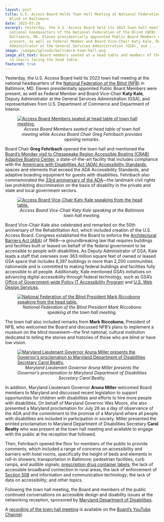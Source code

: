 ```yaml
---
layout: post
title: U.S. Access Board Holds Town Hall Meeting at National Federation of the
  Blind in Baltimore
date: 2023-07-26
excerpt: Yesterday, the U.S. Access Board held its 2023 town hall meeting at the
  national headquarters of the National Federation of the Blind (NFB) in
  Baltimore, MD. Eleven presidentially appointed Public Board Members were
  present, as well as Federal Member and Board Vice-Chair Katy Kale, Deputy
  Administrator at the General Services Administration (GSA), and . . .
image: /images/uploads/baltimore-town-hall.png
image_alt_text: Board members seated at a head table and members of the public
  in chairs facing the head table.
featured: true
---
```

Yesterday, the U.S. Access Board held its 2023 town hall meeting at the national headquarters of the [National Federation of the Blind (NFB)](https://nfb.org/) in Baltimore, MD. Eleven presidentially appointed Public Board Members were present, as well as Federal Member and Board Vice-Chair **Katy Kale**, Deputy Administrator at the General Services Administration (GSA), and representatives from U.S. Department of Commerce and Department of Interior.

<figure class="img-right">
  <a href="{{ site.baseurl }}/images/uploads/baltimore-town-hall-head-table.png">
    <img src="{{ site.baseurl }}/images/uploads/baltimore-town-hall-head-table.png" alt="Access Board Members seated at head table of town hall meeting." class="center">
  </a>
  <figcaption style="text-align:center">
    <em>Access Board Members seated at head table of town hall meeting while Access Board Chair Greg Fehribach provides opening remarks.</em>
  </figcaption>
</figure>

Board Chair **Greg Fehribach** opened the town hall and mentioned the [Board’s Monday visit to Chesapeake Region Accessible Boating (CRAB) Adaptive Boating Center](https://www.access-board.gov/news/2023/07/25/u-s-access-board-visits-chesapeake-region-accessible-boating-adaptive-boating-center/), a state-of-the-art facility that includes compliance with the [Americans with Disabilities Act (ADA) Accessibility Standards](https://www.access-board.gov/ada/), spaces and elements that exceed the ADA Accessibility Standards, and adaptive boarding equipment for guests with disabilities. Fehribach also commemorated the [33rd anniversary of the ADA](https://www.access-board.gov/news/2023/07/26/u-s-access-board-commemorates-the-33rd-anniversary-of-the-americans-with-disabilities-act-ada/)—the landmark civil rights law prohibiting discrimination on the basis of disability in the private and state and local government sectors.

<figure class="img-left">
  <a href="{{ site.baseurl }}/images/uploads/kale-speaking.png">
    <img src="{{ site.baseurl }}/images/uploads/kale-speaking.png" alt="Access Board Vice-Chair Katy Kale speaking from the head table." class="center">
  </a>
  <figcaption style="text-align:center">
    <em>Access Board Vice-Chair Katy Kale speaking at the Baltimore town hall meeting.</em>
  </figcaption>
</figure>

Board Vice-Chair Kale also celebrated and remarked on the 50th anniversary of the Rehabilitation Act, which included creation of the U.S. Access Board. Congress established the Board to enforce the [Architectural Barriers Act (ABA)](https://www.access-board.gov/aba/) of 1968—a groundbreaking law that requires buildings and facilities built or leased on behalf of the federal government to be accessible to people with disabilities. As Deputy Administrator of GSA, Kale leads a staff that oversees over 363 million square feet of owned or leased GSA space that includes 8,397 buildings in more than 2,200 communities nationwide and is committed to making federal buildings and facilities fully accessible to all people. Additionally, Kale mentioned GSA’s initiatives on advancing digital accessibility through federal technology, such as GSA’s [Office of Government-wide Policy IT Accessibility Program](https://www.section508.gov/manage/policy-framework/introduction/) and [U.S. Web Design Services](https://designsystem.digital.gov/). 

<figure class="img-right">
  <a href="{{ site.baseurl }}/images/uploads/riccobono-thm.png">
    <img src="{{ site.baseurl }}/images/uploads/riccobono-thm.png" alt="National Federation of the Blind President Mark Riccobono speaking from the head table." class="center">
  </a>
  <figcaption style="text-align:center">
    <em>National Federation of the Blind President Mark Riccobono speaking at the town hall meeting.</em>
  </figcaption>
</figure>

The town hall also included remarks from **Mark Riccobono**, President of NFB, who welcomed the Board and discussed NFB’s plans to implement a museum on the blind movement—the first national, cultural institution dedicated to telling the stories and histories of those who are blind or have low vision.

<figure class="img-left">
  <a href="{{ site.baseurl }}/images/uploads/miller-beatty-proclamation.png">
    <img src="{{ site.baseurl }}/images/uploads/miller-beatty-proclamation.png" alt="Maryland Lieutenant Governor Aruna Miller presents the Governor’s proclamation to Maryland Department of Disabilities Secretary Carol Beatty." class="center">
  </a>
  <figcaption style="text-align:center">
    <em> Maryland Lieutenant Governor Aruna Miller presents the Governor’s proclamation to Maryland Department of Disabilities Secretary Carol Beatty.</em>
  </figcaption>
</figure>

In addition, Maryland Lieutenant Governor **Aruna Miller** welcomed Board members to Maryland and discussed recent legislation to support opportunities for children with disabilities and efforts to hire more people with disabilities. On behalf of Maryland Governor Wes Moore, she also presented a Maryland proclamation for July 26 as a day of observance of the ADA and the commitment to the promise of a Maryland where all people with disabilities are included in participation in society. Miller presented the printed proclamation to Maryland Department of Disabilities Secretary **Carol Beatty** who was present at the town hall meeting and available to engage with the public at the reception that followed.

Then, Fehribach opened the floor for members of the public to provide comments, which included a range of concerns on accessibility and barriers with hotel rooms, specifically the height of beds and elements in roll-in showers; transportation in Baltimore; pedestrian facilities, curb ramps, and audible signals; [prescription drug container labels](https://www.access-board.gov/rx.html); the lack of accessible broadband connection in rural areas; the lack of enforcement of [Section 508](https://www.access-board.gov/ict/) and information and communication technology; the lack of data on accessibility; and other topics.

Following the town hall meeting, the Board and members of the public continued conversations on accessible design and disability issues at the networking reception, sponsored by [Maryland Department of Disabilities](https://mdod.maryland.gov/about/Pages/About-Us-Home.aspx).

A [recording of the town hall meeting](https://www.youtube.com/live/LUgAv8c_HzY?feature=share) is available on the [Board’s YouTube Channel](https://www.youtube.com/@u.s.accessboard7394/streams).
